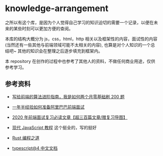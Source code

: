 # knowledge-arrangement

之所以有这个库，是因为个人觉得自己学习的知识迫切的需要一个记录，以便在未来的某些时刻可以更加方便的查阅。

本库的结构大概分为 js，css，html，http 相关以及框架性的内容，面试性的内容(当然还有一些其他与前端领域可能不太相关的内容), 也算是对个人知识的一个总结吧~ 其他的知识会在整理之后逐步填充到框架内。

本 repository 在创作的过程中也参考了其他人的资料，不做任何商业用途，仅供参考学习。

## 参考资料

- [写给前端的算法进阶指南，我是如何两个月零基础刷 200 题](https://juejin.cn/post/6847009772500156429)
- [一年半经验如何准备阿里巴巴前端面试](https://juejin.cn/post/6844904072345026574)
- [2020 年前端面试复习必读文章【超三百篇文章/赠复习导图】](https://juejin.cn/post/6844904116339261447)
- [现代 JavaScript 教程](https://zh.javascript.info/) 这个挺全的，写的挺好

- [Rust 编程之道](https://weread.qq.com/web/reader/0303203071848774030b9d6kc81322c012c81e728d9d180)

- [typescript@4 中文文档](http://ts.yayujs.com/learn-typescript/#%E8%B5%B7%E5%9B%A0)